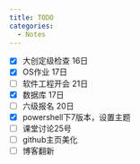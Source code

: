 ```yaml
---
title: TODO
categories:
  - Notes
---
```

- [x] 大创定级检查 16日
- [x] OS作业 17日
- [ ] 软件工程开会 21日
- [x] 数据库 17日
- [ ] 六级报名 20日
- [x] powershell下7版本，设置主题
- [ ] 课堂讨论25号
- [ ] github主页美化
- [ ] 博客翻新